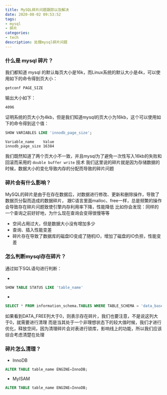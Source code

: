 ```yaml
---
title: MySQL碎片问题跟踪以及解决
date: 2020-08-02 09:53:52
tags:
- mysql
- 碎片
categories:
- tech
description: 处理mysql碎片问题
---
```


### 什么是 mysql 碎片？
我们都知道 mysql 的默认每页大小是16k，而Linux系统的默认大小是4k，可以使用如下的命令得到页大小：

```shell script
getconf PAGE_SIZE
```

输出大小如下：
```shell script
4096
```

证明系统的页大小为4kb，但是我们知道mysql的页大小为16kb，这个可以使用如下的命令得到这个值：

```sql mysql
SHOW VARIABLES LIKE 'innodb_page_size';
```

```shell script
Variable_name    Value
innodb_page_size 16384
```

我们既然知道了两个页大小不一致，并且mysql为了避免一次性写入16kb的失败和回滚而采用的 `double buffer write` 技术
我们这里说的碎片就是因为存储数据的时候，数据大小的变化导致内存的分配而导致的碎片问题

### 碎片会有什么影响？
MySQL的碎片是由于在存在数据后，对数据进行修改、更新和删除操作，导致了数据页分裂而造成的数据碎片，
跟C语言里面malloc、free一样，总是频繁的操作会导致存在碎片问题致使引擎内存利用率下降，性能降低
比如你会发现：同样的一个查询之前好好地，为什么现在查询会变得很慢等等

+ 空间占用过大，但是数据大小没有增加多少
+ 查询、插入性能变差
+ 碎片存在导致了数据库的磁盘IO变成了随机IO，增加了磁盘的IO负担，性能变差

### 怎么判断mysql存在碎片？
通过如下SQL语句进行判断：

+ 
```sql mysql
SHOW TABLE STATUS LIKE 'table_name'
```
+ 
```sql mysql
SELECT * FROM information_schema.TABLES WHERE TABLE_SCHEMA = 'data_base' AND TABLE_NAME = 'table_name'
```
如果看到DATA_FREE列大于0，则表示存在碎片，我们也要注意，不是说这列大于0，就需要进行清理
而是当其处于一个非理想状态下的较大值时候，我们才进行优化，释放空间，因为清理碎片会对表进行锁库，影响线上的功能，所以我们应该综合考虑清楚在处理

### 碎片怎么清理？
+ InnoDB
```sql mysql
ALTER TABLE table_name ENGINE=InnoDB;
```

+ MyISAM
```sql mysql
ALTER TABLE table_name ENGINE=InnoDB;
```








































